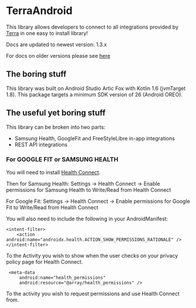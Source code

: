 # TerraAndroid

This library allows developers to connect to all integrations provided by [Terra](https://tryterra.co) in one easy to install library!

Docs are updated to newest version: 1.3.x

For docs on older versions please see [here](https://github.com/tryterra/TerraAndroid/blob/79b2c265cfc6292d52cb96dc36e1a3438200471c/README.md)

## The boring stuff
This library was built on Android Studio Artic Fox with Kotlin 1.6 (jvmTarget 1.8). This package targets a minimum SDK version of 26 (Android OREO). 

## The useful yet boring stuff

This library can be broken into two parts: 
- Samsung Health, GoogleFit and FreeStyleLibre in-app integrations
- REST API integrations

### For GOOGLE FIT or SAMSUNG HEALTH

You will need to install [Health Connect](https://play.google.com/store/apps/details?id=com.google.android.apps.healthdata).

Then for Samsung Health:
Settings -> Health Connect -> Enable permissions for Samsung Health to Write/Read from Health Connect

For Google Fit:
Settings -> Health Connect ->  Enable permissions for Google Fit to Write/Read from Health Connect

You will also need to include the following in your AndroidManifest:
```
<intent-filter>
    <action android:name="androidx.health.ACTION_SHOW_PERMISSIONS_RATIONALE" />
</intent-filter>
```

To the Activity you wish to show when the user checks on your privacy policy page for Health Connect. 

```
 <meta-data
     android:name="health_permissions"
     android:resource="@array/health_permissions" />
```
To the activity you wish to request permissions and use Health Connect from. 
